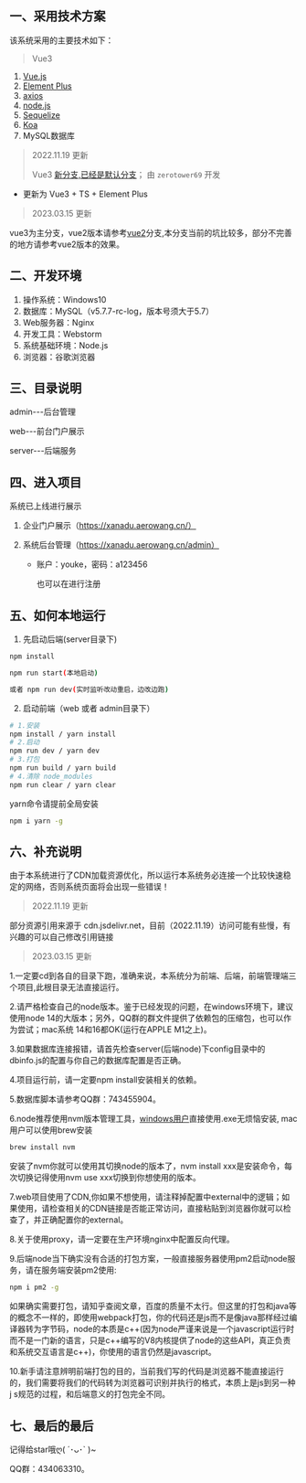## 一、采用技术方案

该系统采用的主要技术如下：
> Vue3
1. [Vue.js](https://cn.vuejs.org/)
2. [Element Plus](https://element-plus.gitee.io/zh-CN/)
3. [axios](http://www.axios-js.com/zh-cn/docs/index.html)
4. [node.js](https://nodejs.org/zh-cn/docs/)
5. [Sequelize](https://www.sequelize.com.cn/)
6. [Koa](https://koa.bootcss.com/)
7. MySQL数据库


> 2022.11.19 更新
>
> Vue3 [新分支,已经是默认分支](https://github.com/AeroWang/XanaduCompany)； 由 `zerotower69` 开发

- 更新为 Vue3 + TS + Element Plus

> 2023.03.15 更新
>
vue3为主分支，vue2版本请参考[vue2](https://github.com/AeroWang/XanaduCompany/tree/vue2)分支,本分支当前的坑比较多，部分不完善的地方请参考vue2版本的效果。
## 二、开发环境

1. 操作系统：Windows10
2. 数据库：MySQL（v5.7.7-rc-log，版本号须大于5.7）
3. Web服务器：Nginx 
4. 开发工具：Webstorm
5. 系统基础环境：Node.js
6. 浏览器：谷歌浏览器

## 三、目录说明

admin---后台管理

web---前台门户展示

server---后端服务

## 四、进入项目

系统已上线进行展示

1. 企业门户展示（https://xanadu.aerowang.cn/）

2. 系统后台管理（https://xanadu.aerowang.cn/admin）

   - 账户：youke，密码：a123456

     也可以在进行注册
## 五、如何本地运行

1. 先启动后端(server目录下)
```bash
npm install

npm run start(本地启动)

或者 npm run dev(实时监听改动重启，边改边跑)
```
2. 启动前端（web 或者 admin目录下）
```bash
# 1.安装
npm install / yarn install
# 2.启动
npm run dev / yarn dev
# 3.打包
npm run build / yarn build
# 4.清除 node_modules
npm run clear / yarn clear
```
yarn命令请提前全局安装
```bash
npm i yarn -g
```

## 六、补充说明

由于本系统进行了CDN加载资源优化，所以运行本系统务必连接一个比较快速稳定的网络，否则系统页面将会出现一些错误！

> 2022.11.19 更新

部分资源引用来源于 cdn.jsdelivr.net，目前（2022.11.19）访问可能有些慢，有兴趣的可以自己修改引用链接

> 2023.03.15 更新

1.一定要cd到各自的目录下跑，准确来说，本系统分为前端、后端，前端管理端三个项目,此根目录无法直接运行。

2.请严格检查自己的node版本。鉴于已经发现的问题，在windows环境下，建议使用node 14的大版本；另外，QQ群的群文件提供了依赖包的压缩包，也可以作为尝试；mac系统 14和16都OK(运行在APPLE M1之上)。

3.如果数据库连接报错，请首先检查server(后端node)下config目录中的dbinfo.js的配置与你自己的数据库配置是否正确。

4.项目运行前，请一定要npm install安装相关的依赖。

5.数据库脚本请参考QQ群：743455904。

6.node推荐使用nvm版本管理工具，[windows用户](https://github.com/coreybutler/nvm-windows/releases)直接使用.exe无烦恼安装, mac用户可以使用brew安装
```bash
brew install nvm
```
安装了nvm你就可以使用其切换node的版本了，nvm install xxx是安装命令，每次切换记得使用nvm use xxx切换到你想使用的版本。

7.web项目使用了CDN,你如果不想使用，请注释掉配置中external中的逻辑；如果使用，请检查相关的CDN链接是否能正常访问，直接粘贴到浏览器你就可以检查了，并正确配置你的external。

8.关于使用proxy，请一定要在生产环境nginx中配置反向代理。

9.后端node当下确实没有合适的打包方案，一般直接服务器使用pm2启动node服务，请在服务端安装pm2使用:

```bash
npm i pm2 -g
```

如果确实需要打包，请知乎查阅文章，百度的质量不太行。但这里的打包和java等的概念不一样的，即使用webpack打包，你的代码还是js而不是像java那样经过编译器转为字节码，node的本质是c++(因为node严谨来说是一个javascript运行时而不是一门新的语言，只是c++编写的V8内核提供了node的这些API，真正负责和系统交互语言是c++)，你使用的语言仍然是javascript。

10.新手请注意辨明前端打包的目的，当前我们写的代码是浏览器不能直接运行的，我们需要将我们的代码转为浏览器可识别并执行的格式，本质上是js到另一种j s规范的过程，和后端意义的打包完全不同。

## 七、最后的最后

记得给star哦ღ( ´･ᴗ･` )~

QQ群：434063310。
